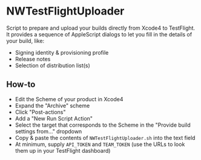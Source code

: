 NWTestFlightUploader
=============

Script to prepare and upload your builds directly from Xcode4 to TestFlight.
It provides a sequence of AppleScript dialogs to let you fill in the details of your build, like:

* Signing identity & provisioning profile
* Release notes
* Selection of distribution list(s)

How-to
-------

* Edit the Scheme of your product in Xcode4
* Expand the "Archive" scheme
* Click "Post-actions"
* Add a "New Run Script Action"
* Select the target that corresponds to the Scheme in the "Provide build settings from..." dropdown
* Copy & paste the contents of `NWTestFlightUploader.sh` into the text field
* At minimum, supply `API_TOKEN` and `TEAM_TOKEN` (use the URLs to look them up in your TestFlight dashboard)

